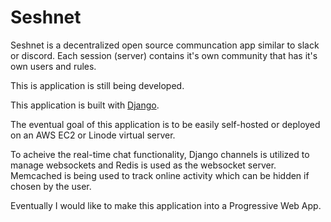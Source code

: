 # Seshnet

Seshnet is a decentralized open source communcation app similar to slack or discord.
Each session (server) contains it's own community that has it's own users and rules.

This is application is still being developed.

This application is built with [Django](https://www.djangoproject.com/).

The eventual goal of this application is to be easily self-hosted or deployed on an AWS EC2 or Linode virtual server.

To acheive the real-time chat functionality, Django channels is utilized to manage websockets and Redis is used as the websocket server.
Memcached is being used to track online activity which can be hidden if chosen by the user.

Eventually I would like to make this application into a Progressive Web App.

